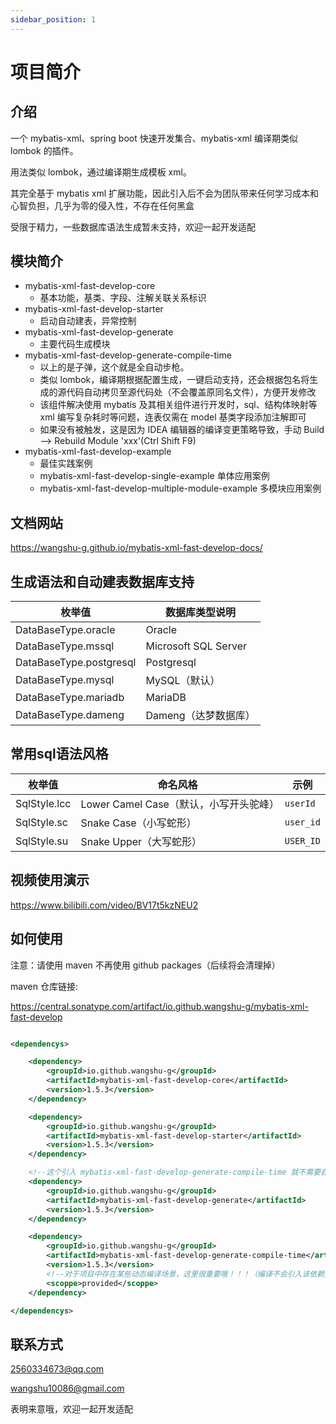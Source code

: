 ```yaml
---
sidebar_position: 1
---
```


# 项目简介

## 介绍

一个 mybatis-xml、spring boot 快速开发集合、mybatis-xml 编译期类似 lombok 的插件。

用法类似 lombok，通过编译期生成模板 xml。

其完全基于 mybatis xml 扩展功能，因此引入后不会为团队带来任何学习成本和心智负担，几乎为零的侵入性，不存在任何黑盒

受限于精力，一些数据库语法生成暂未支持，欢迎一起开发适配

## 模块简介

+ mybatis-xml-fast-develop-core
    + 基本功能，基类、字段、注解关联关系标识
+ mybatis-xml-fast-develop-starter
    + 启动自动建表，异常控制
+ mybatis-xml-fast-develop-generate
    + 主要代码生成模块
+ mybatis-xml-fast-develop-generate-compile-time
    + 以上的是子弹，这个就是全自动步枪。
    + 类似 lombok，编译期根据配置生成，一键启动支持，还会根据包名将生成的源代码自动拷贝至源代码处（不会覆盖原同名文件），方便开发修改
    + 该组件解决使用 mybatis 及其相关组件进行开发时，sql、结构体映射等 xml 编写复杂耗时等问题，连表仅需在 model 基类字段添加注解即可
    + 如果没有被触发，这是因为 IDEA 编辑器的编译变更策略导致，手动 Build --> Rebuild Module 'xxx'(Ctrl Shift F9)
+ mybatis-xml-fast-develop-example
    + 最佳实践案例
    + mybatis-xml-fast-develop-single-example 单体应用案例
    + mybatis-xml-fast-develop-multiple-module-example 多模块应用案例

## 文档网站

https://wangshu-g.github.io/mybatis-xml-fast-develop-docs/

## 生成语法和自动建表数据库支持

| 枚举值                     | 数据库类型说明              | 
|-------------------------|----------------------|
| DataBaseType.oracle     | Oracle               |
| DataBaseType.mssql      | Microsoft SQL Server |
| DataBaseType.postgresql | Postgresql           |
| DataBaseType.mysql      | MySQL（默认）            |
| DataBaseType.mariadb    | MariaDB              |
| DataBaseType.dameng     | Dameng（达梦数据库）        |

## 常用sql语法风格

| 枚举值          | 命名风格                        | 示例        |
|--------------|-----------------------------|-----------|
| SqlStyle.lcc | Lower Camel Case（默认，小写开头驼峰） | `userId`  |
| SqlStyle.sc  | Snake Case（小写蛇形）            | `user_id` |
| SqlStyle.su  | Snake Upper（大写蛇形）           | `USER_ID` |

## 视频使用演示

https://www.bilibili.com/video/BV17t5kzNEU2

## 如何使用

注意：请使用 maven 不再使用 github packages（后续将会清理掉）

maven 仓库链接:

https://central.sonatype.com/artifact/io.github.wangshu-g/mybatis-xml-fast-develop

```xml

<dependencys>

    <dependency>
        <groupId>io.github.wangshu-g</groupId>
        <artifactId>mybatis-xml-fast-develop-core</artifactId>
        <version>1.5.3</version>
    </dependency>

    <dependency>
        <groupId>io.github.wangshu-g</groupId>
        <artifactId>mybatis-xml-fast-develop-starter</artifactId>
        <version>1.5.3</version>
    </dependency>

    <!--这个引入 mybatis-xml-fast-develop-generate-compile-time 就不需要自己手动调用生成了-->
    <dependency>
        <groupId>io.github.wangshu-g</groupId>
        <artifactId>mybatis-xml-fast-develop-generate</artifactId>
        <version>1.5.3</version>
    </dependency>

    <dependency>
        <groupId>io.github.wangshu-g</groupId>
        <artifactId>mybatis-xml-fast-develop-generate-compile-time</artifactId>
        <version>1.5.3</version>
        <!--对于项目中存在某些动态编译场景，这里很重要哦！！！（编译不会引入该依赖）-->
        <scoppe>provided</scoppe>
    </dependency>

</dependencys>

```

## 联系方式

2560334673@qq.com

wangshu10086@gmail.com

表明来意哦，欢迎一起开发适配